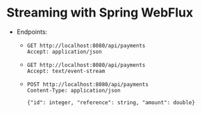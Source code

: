 # Streaming with Spring WebFlux

* Endpoints:
  * ```
    GET http://localhost:8080/api/payments
    Accept: application/json
    ```
  * ```
    GET http://localhost:8080/api/payments
    Accept: text/event-stream
    ```
  * ```
    POST http://localhost:8080/api/payments
    Content-Type: application/json
    
    {"id": integer, "reference": string, "amount": double}
    ```

